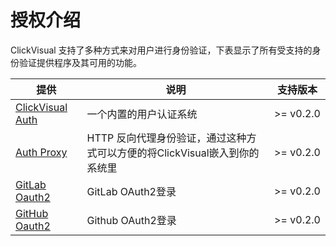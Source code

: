 # 授权介绍

ClickVisual 支持了多种方式来对用户进行身份验证，下表显示了所有受支持的身份验证提供程序及其可用的功能。

| 提供                                                                                     |说明|支持版本|
|----------------------------------------------------------------------------------------|---|---|
| [ClickVisual Auth](https://clickvisual.gocn.vip/clickvisual/04appauth/clickvisual-auth.html)     |一个内置的用户认证系统|>= v0.2.0|
| [Auth Proxy](https://clickvisual.gocn.vip/clickvisual/04appauth/auth-proxy.html)       |HTTP 反向代理身份验证，通过这种方式可以方便的将ClickVisual嵌入到你的系统里|>= v0.2.0|
| [GitLab Oauth2](https://clickvisual.gocn.vip/clickvisual/04appauth/gitlab-oauth2.html) |GitLab OAuth2登录|>= v0.2.0|
| [GitHub Oauth2](https://clickvisual.gocn.vip/clickvisual/04appauth/github-oauth2.html) |Github OAuth2登录|>= v0.2.0|






